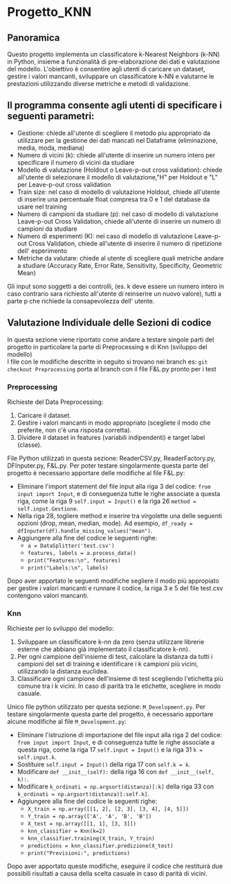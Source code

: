 # Progetto_KNN

## Panoramica
Questo progetto implementa un classificatore k-Nearest Neighbors (k-NN) in Python, insieme a funzionalità di pre-elaborazione dei dati e valutazione del modello.
L'obiettivo è consentire agli utenti di caricare un dataset, gestire i valori mancanti, sviluppare un classificatore k-NN e valutarne le prestazioni utilizzando diverse metriche e metodi di validazione.

## Il programma consente agli utenti di specificare i seguenti parametri:
-   Gestione: chiede all'utente di scegliere il metodo piu appropriato da utilizzare per la gestione dei dati mancati nel Dataframe (eliminazione, media, moda, mediana)
-	Numero di vicini (k): chiede all'utente di inserire un numero intero per specificare il numero di vicini da studiare
-   Modello di valutazione (Holdout o Leave-p-out cross validation): chiede all'utente di selezionare il modello di valutazione,"H" per Holdout e "L" per Leave-p-out cross validation 
-   Train size: nel caso di modello di valutazione Holdout, chiede all'utente di inserire una percentuale float compresa tra 0 e 1 del database da usare nel training
-   Numero di campioni da studiare (p): nel caso di modello di valutazione Leave-p-out Cross Validation, chiede all'utente di inserire un numero di campioni da studiare 
-   Numero di esperimenti (K): nel caso di modello di valutazione Leave-p-out Cross Validation, chiede all'utente di inserire il numero di ripetizione dell' esperimento
-   Metriche da valutare: chiede al utente di scegliere quali metriche andare a studiare (Accuracy Rate, Error Rate, Sensitivity, Specificity, Geometric Mean)

Gli input sono soggetti a dei controlli, (es. k deve essere un numero intero in caso contrario sara richiesto all'utente di reinserire un nuovo valore), tutti a parte p che richiede la consapevolezza dell' utente.

## Valutazione Individuale delle Sezioni di codice 
In questa sezione viene riportato come andare a testare singole parti del progetto in particolare la parte di Preprocessing e di Knn (sviluppo del modello)  
I file con le modifiche descritte in seguito si trovano nei branch es: `git checkout Preprocessing` porta al branch con il file F&L.py pronto per i test

### Preprocessing 
Richieste del Data Preprocessing:
1. Caricare il dataset.
1. Gestire i valori mancanti in modo appropriato (scegliete il modo che preferite, non c'è una risposta corretta).
1. Dividere il dataset in features (variabili indipendenti) e target label (classe).

File Python utilizzati in questa sezione: ReaderCSV.py, ReaderFactory.py, DFInputer.py, F&L.py.
Per poter testare singolarmente questa parte del progetto è necessario apportare delle modifiche al file F&L.py:  
- Eliminare l'import statement del file input alla riga 3 del codice: `from input import Input`, e di conseguenza tutte le righe associate a questa riga, come la riga 9 `self.input = Input()` e la riga 26 `method = self.input.Gestione`.
- Nella riga 28, togliere method e inserire tra virgolette una delle seguenti opzioni (drop, mean, median, mode). Ad esempio,   `df_ready = dfInputer(df).handle_missing_values("mean")`.
- Aggiungere alla fine del codice le seguenti righe:
    - `a = DataSplitter('test.csv')`
    - `features, labels = a.process_data()`
    - `print("Features:\n", features)`
    - `print("Labels:\n", labels)`  

Dopo aver apportato le seguenti modifiche segliere il modo più appropiato per gestire i valori mancanti e runnare il codice, la riga 3 e 5 del file test.csv contengono valori mancanti.  

### Knn 
Richieste per lo sviluppo del modello:
1. Sviluppare un classificatore k-nn da zero (senza utilizzare librerie esterne che abbiano già implementato il classificatore k-nn).
1. Per ogni campione dell'insieme di test, calcolare la distanza da tutti i campioni del set di training e identificare i k campioni più vicini, utilizzando la distanza euclidea.
1. Classificare ogni campione dell'insieme di test scegliendo l'etichetta più comune tra i k vicini. In caso di parità tra le etichette, scegliere in modo casuale.

Unico file python utilizzato per questa sezione: `M_Development.py`.
Per testare singolarmente questa parte del progetto, è necessario apportare alcune modifiche al file `M_Development.py`:

- Eliminare l'istruzione di importazione del file input alla riga 2 del codice: `from input import Input`, e di conseguenza tutte le righe associate a questa riga, come la riga 17 `self.input = Input()` e la riga 31 `k = self.input.k`.
- Sostituire `self.input = Input()` della riga 17 con `self.k = k`.
- Modificare `def __init__(self):` della riga 16 con `def __init__(self, k):`.
- Modificare `k_ordinati = np.argsort(distanza)[:k]` della riga 33 con `k_ordinati = np.argsort(distanza)[:self.k]`.
- Aggiungere alla fine del codice le seguenti righe:
    - `X_train = np.array([[1, 2], [2, 3], [3, 4], [4, 5]])`
    - `Y_train = np.array(['A', 'A', 'B', 'B'])`
    - `X_test = np.array([[1, 1], [3, 3]])`
    - `knn_classifier = Knn(k=2)`
    - `knn_classifier.training(X_train, Y_train)`
    - `predictions = knn_classifier.predizione(X_test)`
    - `print("Previsioni:", predictions)`

Dopo aver apportato queste modifiche, eseguire il codice che restituirà due possibili risultati a causa della scelta casuale in caso di parità di vicini.

